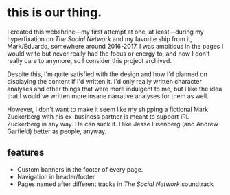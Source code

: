 # this is our thing.

I created this webshrine&mdash;my first attempt at one, at least&mdash;during my hyperfixation on *The Social Network* and my favorite ship from it, Mark/Eduardo, somewhere around 2016-2017. I was ambitious in the pages I would write but never really had the focus or energy to, and now I don't really care to anymore, so I consider this project archived.

Despite this, I'm quite satisfied with the design and how I'd planned on displaying the content if I'd written it. I'd only really written character analyses and other things that were more indulgent to me, but I like the idea that I would've written more insane narrative analyses for them as well. 

However, I don't want to make it seem like my shipping a fictional Mark Zuckerberg with his ex-business partner is meant to support IRL Zuckerberg in any way. He can suck it. I like Jesse Eisenberg (and Andrew Garfield) better as people, anyway.

## features

- Custom banners in the footer of every page.
- Navigation in header/footer
- Pages named after different tracks in *The Social Network* soundtrack

